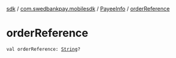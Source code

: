 [sdk](../../index.md) / [com.swedbankpay.mobilesdk](../index.md) / [PayeeInfo](index.md) / [orderReference](./order-reference.md)

# orderReference

`val orderReference: `[`String`](https://kotlinlang.org/api/latest/jvm/stdlib/kotlin/-string/index.html)`?`